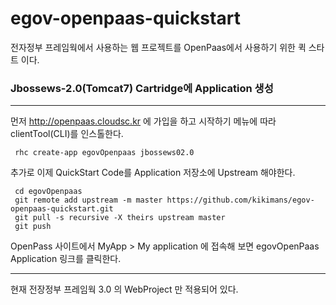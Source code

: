 egov-openpaas-quickstart
========================

전자정부 프레임웍에서 사용하는 웹 프로젝트를 OpenPaas에서 사용하기 위한 퀵 스타트 이다.


### Jbossews-2.0(Tomcat7) Cartridge에 Application 생성
------------------------------------------------------
먼저 http://openpaas.cloudsc.kr 에 가입을 하고 시작하기 메뉴에 따라 clientTool(CLI)를 인스톨한다.

```
 rhc create-app egovOpenpaas jbossews02.0
````

추가로 이제 QuickStart Code를 Application 저장소에 Upstream 해야한다.

````
 cd egovOpenpaas
 git remote add upstream -m master https://github.com/kikimans/egov-openpaas-quickstart.git
 git pull -s recursive -X theirs upstream master
 git push
````
 OpenPass 사이트에서 MyApp > My application 에 접속해 보면 egovOpenPaas Application 링크를 클릭한다.
 
---------------------------------------------------------------------------------------------------------

현재 전장정부 프레임웍 3.0 의 WebProject 만 적용되어 있다.

